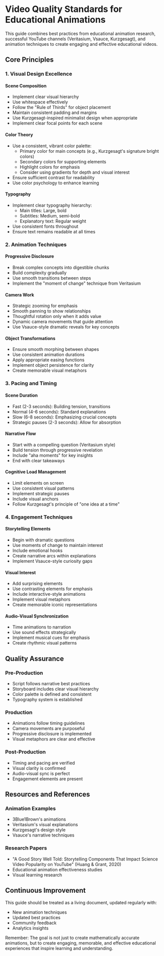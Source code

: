 # Video Quality Standards for Educational Animations

This guide combines best practices from educational animation research, successful YouTube channels (Veritasium, Vsauce, Kurzgesagt), and animation techniques to create engaging and effective educational videos.

## Core Principles

### 1. Visual Design Excellence

#### Scene Composition

- Implement clear visual hierarchy
- Use whitespace effectively
- Follow the "Rule of Thirds" for object placement
- Maintain consistent padding and margins
- Use Kurzgesagt-inspired minimalist design when appropriate
- Implement clear focal points for each scene

#### Color Theory

- Use a consistent, vibrant color palette:
  - Primary color for main concepts (e.g., Kurzgesagt's signature bright colors)
  - Secondary colors for supporting elements
  - Highlight colors for emphasis
  - Consider using gradients for depth and visual interest
- Ensure sufficient contrast for readability
- Use color psychology to enhance learning

#### Typography

- Implement clear typography hierarchy:
  - Main titles: Large, bold
  - Subtitles: Medium, semi-bold
  - Explanatory text: Regular weight
- Use consistent fonts throughout
- Ensure text remains readable at all times

### 2. Animation Techniques

#### Progressive Disclosure

- Break complex concepts into digestible chunks
- Build complexity gradually
- Use smooth transitions between steps
- Implement the "moment of change" technique from Veritasium

#### Camera Work

- Strategic zooming for emphasis
- Smooth panning to show relationships
- Thoughtful rotation only when it adds value
- Dynamic camera movements that guide attention
- Use Vsauce-style dramatic reveals for key concepts

#### Object Transformations

- Ensure smooth morphing between shapes
- Use consistent animation durations
- Apply appropriate easing functions
- Implement object persistence for clarity
- Create memorable visual metaphors

### 3. Pacing and Timing

#### Scene Duration

- Fast (2-3 seconds): Building tension, transitions
- Normal (4-6 seconds): Standard explanations
- Slow (6-8 seconds): Emphasizing crucial concepts
- Strategic pauses (2-3 seconds): Allow for absorption

#### Narrative Flow

- Start with a compelling question (Veritasium style)
- Build tension through progressive revelation
- Include "aha moments" for key insights
- End with clear takeaways

#### Cognitive Load Management

- Limit elements on screen
- Use consistent visual patterns
- Implement strategic pauses
- Include visual anchors
- Follow Kurzgesagt's principle of "one idea at a time"

### 4. Engagement Techniques

#### Storytelling Elements

- Begin with dramatic questions
- Use moments of change to maintain interest
- Include emotional hooks
- Create narrative arcs within explanations
- Implement Vsauce-style curiosity gaps

#### Visual Interest

- Add surprising elements
- Use contrasting elements for emphasis
- Include interactive-style animations
- Implement visual metaphors
- Create memorable iconic representations

#### Audio-Visual Synchronization

- Time animations to narration
- Use sound effects strategically
- Implement musical cues for emphasis
- Create rhythmic visual patterns

## Quality Assurance

### Pre-Production

- Script follows narrative best practices
- Storyboard includes clear visual hierarchy
- Color palette is defined and consistent
- Typography system is established

### Production

- Animations follow timing guidelines
- Camera movements are purposeful
- Progressive disclosure is implemented
- Visual metaphors are clear and effective

### Post-Production

- Timing and pacing are verified
- Visual clarity is confirmed
- Audio-visual sync is perfect
- Engagement elements are present

## Resources and References

### Animation Examples

- 3Blue1Brown's animations
- Veritasium's visual explanations
- Kurzgesagt's design style
- Vsauce's narrative techniques

### Research Papers

- "A Good Story Well Told: Storytelling Components That Impact Science Video Popularity on YouTube" (Huang & Grant, 2020)
- Educational animation effectiveness studies
- Visual learning research

## Continuous Improvement

This guide should be treated as a living document, updated regularly with:

- New animation techniques
- Updated best practices
- Community feedback
- Analytics insights

Remember: The goal is not just to create mathematically accurate animations, but to create engaging, memorable, and effective educational experiences that inspire learning and understanding.
